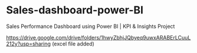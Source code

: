 # Sales-dashboard-power-BI
Sales Performance Dashboard using Power BI | KPI &amp; Insights Project

https://drive.google.com/drive/folders/1hwyZbhjJQbyeq9uwxARABErLCuuL212y?usp=sharing
(excel file added)
